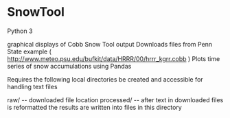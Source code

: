 # SnowTool
Python 3

graphical displays of Cobb Snow Tool output
Downloads files from Penn State example ( http://www.meteo.psu.edu/bufkit/data/HRRR/00/hrrr_kgrr.cobb )
Plots time series of snow accumulations using Pandas

Requires the following local directories be created and accessible for handling text files

raw/           --  downloaded file location
processed/     --  after text in downloaded files is reformatted the results are written into files in this directory
